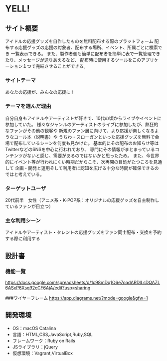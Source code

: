 # YELL!

## サイト概要
アイドルの応援グッズを自作したものを無料配布する際のプラットフォーム
配布する応援グッズの応援の対象者、配布する場所、イベント、所属ごとに検索でき
一覧表示できる。
また、製作者側も簡単に配布者を簡単に表で一覧管理できたり、メッセージが送りあえるなど、
配布時に使用するツールをこのアプリケーション１つで完結させることができる。

### サイトテーマ
あなたの応援が、みんなの応援に！

### テーマを選んだ理由
自分自身もアイドルやアーティストが好きで、10代の頃からライブやイベントに参加していた。
様々なジャンルのアーティストのライブに参加したが、熱狂的なファンがその他の観客や
新規のファン層に向けて、より応援が楽しくなるようなコール本（説明書）や
うちわ・スローガンといった応援グッズを無料で会場で配布しているシーンを何度も見かけた。
基本的にその配布のお知らせ等はTwitterなどのSNSを中心に行われており、
専門にその情報がまとまっているコンテンツがないと感じ、需要があるのではないかと思ったため。
また、今世界的にイベント等が行われにくい時期だからこそ、次再開の目処がたつころを見通して
企画・開発と運用そして利用者に認知を広げる十分な時間が確保できるのではと考えている。

### ターゲットユーザ
20代前半　女性（アニメ系・K-POP系：オリジナルの応援グッズを自主制作しているファンが目立つ）

### 主な利用シーン
アイドルやアーティスト・タレントの応援グッズをファン同士配布・交換を予約する際に利用する


## 設計書

### 機能一覧
<https://docs.google.com/spreadsheets/d/1c98mDq1O6e7oadARDlLsDQAZL6ASxP6Xsq92cCF6AjA/edit?usp=sharing>

###ワイヤーフレーム
https://app.diagrams.net/?mode=google&gfw=1

## 開発環境
- OS：macOS Catalina
- 言語：HTML,CSS,JavaScript,Ruby,SQL
- フレームワーク：Ruby on Rails
- JSライブラリ：jQuery
- 仮想環境：Vagrant,VirtualBox

